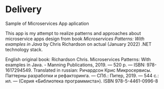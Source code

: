 # Delivery
Sample of Microservices App aplication


This app is my attempt to realize patterns and approaches about microservice apps design from book *Microservices Patterns: With examples in Java* by Chris Richardson on actual (January 2022) .NET technology stack.

English original book: Richardson Chris. Microservices Patterns: With examples in Java. - Manning Publications, 2019. — 520 p. — ISBN: 978-1617294549.
Translated in russian: Ричардсон Крис Микросервисы. Паттерны разработки и рефакторинга. — СПб.: Питер, 2019. — 544 с.: ил. — (Серия «Библиотека программиста»). ISBN 978-5-4461-0996-8
